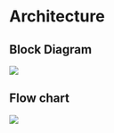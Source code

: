 # Architecture
## Block Diagram
![](https://github.com/abhishekkanap/M2_VehicleSeatTemperatureControllingSystem/blob/862960bcad2a7888f4481df7a3ac0a4addff5358/2_Architecture/Block_Diagram.jpg)
## Flow chart
![](https://github.com/abhishekkanap/M2_VehicleSeatTemperatureControllingSystem/blob/862960bcad2a7888f4481df7a3ac0a4addff5358/2_Architecture/Flow_Chart.jpg)

